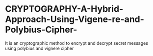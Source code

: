 # CRYPTOGRAPHY-A-Hybrid-Approach-Using-Vigene-re-and-Polybius-Cipher-
It is an cryptographic method to encrypt and decrypt secret messages using polybius and vignere cipher
